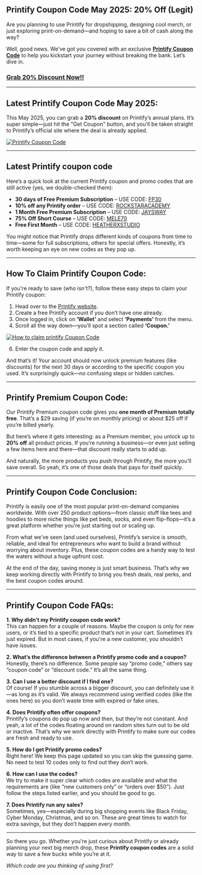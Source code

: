 ## Printify Coupon Code May 2025: 20% Off (Legit)


Are you planning to use Printify for dropshipping, designing cool merch, or just exploring print-on-demand—and hoping to save a bit of cash along the way?

Well, good news. We’ve got you covered with an exclusive **[Printify Coupon Code](https://try.printify.com/wjcgbdyamdcj)** to help you kickstart your journey without breaking the bank. Let’s dive in.

### [Grab 20% Discount Now!!](https://try.printify.com/wjcgbdyamdcj)

---

## Latest Printify Coupon Code May 2025:

This May 2025, you can grab a **20% discount** on Printify’s annual plans. It’s super simple—just hit the "Get Coupon" button, and you'll be taken straight to Printify’s official site where the deal is already applied.

[![Printify Coupon Code](https://buddyforhelp.com/wp-content/uploads/2025/05/printify-coupon-code.png)](https://try.printify.com/wjcgbdyamdcj)

---

## Latest Printify coupon code

Here’s a quick look at the current Printify coupon and promo codes that are still active (yes, we double-checked them):

- **30 days of Free Premium Subscription** – USE CODE: [FP30](https://try.printify.com/wjcgbdyamdcj)
- **10% off any Printify order** – USE CODE: [ROCKSTARACADEMY](https://try.printify.com/wjcgbdyamdcj)
- **1 Month Free Premium Subscription** – USE CODE: [JAYSWAY](https://try.printify.com/wjcgbdyamdcj)
- **75% Off Short Course** – USE CODE: [MELE70](https://try.printify.com/wjcgbdyamdcj)
- **Free First Month** – USE CODE: [HEATHERXSTUDIO](https://try.printify.com/wjcgbdyamdcj)

You might notice that Printify drops different kinds of coupons from time to time—some for full subscriptions, others for special offers. Honestly, it’s worth keeping an eye on new codes as they pop up.

---

## How To Claim Printify Coupon Code:

If you're ready to save (who isn't?), follow these easy steps to claim your Printify coupon:

1. Head over to the [Printify website](https://try.printify.com/wjcgbdyamdcj).
2. Create a free Printify account if you don’t have one already.
3. Once logged in, click on **‘Wallet’** and select **‘Payments’** from the menu.
4. Scroll all the way down—you’ll spot a section called **‘Coupon.’**

[![How to claim printify Coupon Code](https://buddyforhelp.com/wp-content/uploads/2025/05/claim-printify-Coupon.jpeg)](https://try.printify.com/wjcgbdyamdcj)

6. Enter the coupon code and apply it.

And that’s it! Your account should now unlock premium features (like discounts) for the next 30 days or according to the specific coupon you used. It’s surprisingly quick—no confusing steps or hidden catches.

---

## Printify Premium Coupon Code:

Our Printify Premium coupon code gives you **one month of Premium totally free**. That’s a $29 saving (if you’re on monthly pricing) or about $25 off if you’re billed yearly.

But here’s where it gets interesting: as a Premium member, you unlock up to **20% off** all product prices. If you’re running a business—or even just selling a few items here and there—that discount really starts to add up.

And naturally, the more products you push through Printify, the more you’ll save overall. So yeah, it’s one of those deals that pays for itself quickly.

---

## Printify Coupon Code Conclusion:

Printify is easily one of the most popular print-on-demand companies worldwide. With over 250 product options—from classic stuff like tees and hoodies to more niche things like pet beds, socks, and even flip-flops—it’s a great platform whether you’re just starting out or scaling up.

From what we’ve seen (and used ourselves), Printify’s service is smooth, reliable, and ideal for entrepreneurs who want to build a brand without worrying about inventory. Plus, these coupon codes are a handy way to test the waters without a huge upfront cost.

At the end of the day, saving money is just smart business. That’s why we keep working directly with Printify to bring you fresh deals, real perks, and the best coupon codes around.

---

## Printify Coupon Code FAQs:

**1. Why didn’t my Printify coupon code work?**  
This can happen for a couple of reasons. Maybe the coupon is only for new users, or it’s tied to a specific product that’s not in your cart. Sometimes it’s just expired. But in most cases, if you're a new customer, you shouldn’t have issues.

**2. What’s the difference between a Printify promo code and a coupon?**  
Honestly, there’s no difference. Some people say “promo code,” others say “coupon code” or “discount code.” It’s all the same thing.

**3. Can I use a better discount if I find one?**  
Of course! If you stumble across a bigger discount, you can definitely use it—as long as it’s valid. We always recommend using verified codes (like the ones here) so you don’t waste time with expired or fake ones.

**4. Does Printify often offer coupons?**  
Printify’s coupons do pop up now and then, but they’re not constant. And yeah, a lot of the codes floating around on random sites turn out to be old or inactive. That’s why we work directly with Printify to make sure our codes are fresh and ready to use.

**5. How do I get Printify promo codes?**  
Right here! We keep this page updated so you can skip the guessing game. No need to test 10 codes only to find out they don’t work.

**6. How can I use the codes?**  
We try to make it super clear which codes are available and what the requirements are (like “new customers only” or “orders over $50”). Just follow the steps listed earlier, and you should be good to go.

**7. Does Printify run any sales?**  
Sometimes, yes—especially during big shopping events like Black Friday, Cyber Monday, Christmas, and so on. These are great times to watch for extra savings, but they don’t happen every month.

---

So there you go. Whether you're just curious about Printify or already planning your next big merch drop, these **Printify coupon codes** are a solid way to save a few bucks while you’re at it.

*Which code are you thinking of using first?*
